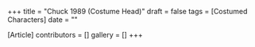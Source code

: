 +++
title = "Chuck 1989 (Costume Head)"
draft = false
tags = [Costumed Characters]
date = ""

[Article]
contributors = []
gallery = []
+++